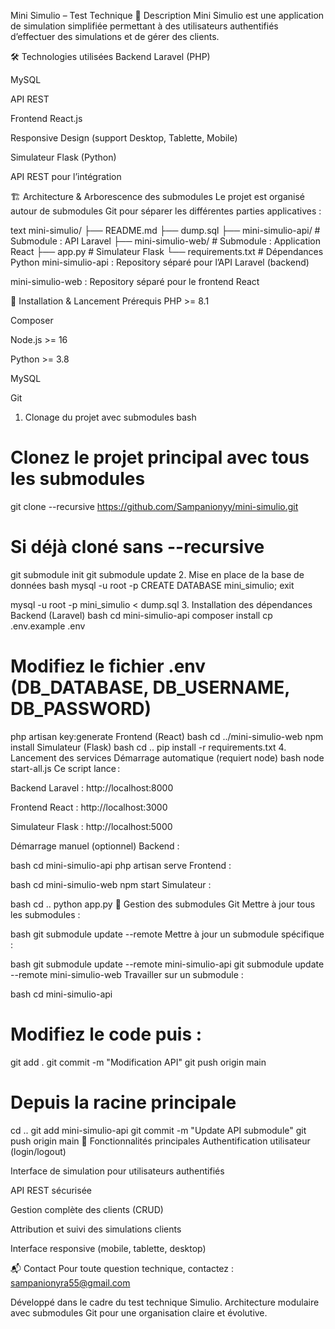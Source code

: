 Mini Simulio – Test Technique
📖 Description
Mini Simulio est une application de simulation simplifiée permettant à des utilisateurs authentifiés d’effectuer des simulations et de gérer des clients.

🛠️ Technologies utilisées
Backend
Laravel (PHP)

MySQL

API REST

Frontend
React.js

Responsive Design (support Desktop, Tablette, Mobile)

Simulateur
Flask (Python)

API REST pour l’intégration

🏗️ Architecture & Arborescence des submodules
Le projet est organisé autour de submodules Git pour séparer les différentes parties applicatives :

text
mini-simulio/
├── README.md
├── dump.sql
├── mini-simulio-api/     # Submodule : API Laravel
├── mini-simulio-web/     # Submodule : Application React
├── app.py                # Simulateur Flask
└── requirements.txt      # Dépendances Python
mini-simulio-api : Repository séparé pour l’API Laravel (backend)

mini-simulio-web : Repository séparé pour le frontend React

🚀 Installation & Lancement
Prérequis
PHP >= 8.1

Composer

Node.js >= 16

Python >= 3.8

MySQL

Git

1. Clonage du projet avec submodules
bash
# Clonez le projet principal avec tous les submodules
git clone --recursive https://github.com/Sampanionyy/mini-simulio.git

# Si déjà cloné sans --recursive
git submodule init
git submodule update
2. Mise en place de la base de données
bash
mysql -u root -p
CREATE DATABASE mini_simulio;
exit

mysql -u root -p mini_simulio < dump.sql
3. Installation des dépendances
Backend (Laravel)
bash
cd mini-simulio-api
composer install
cp .env.example .env
# Modifiez le fichier .env (DB_DATABASE, DB_USERNAME, DB_PASSWORD)
php artisan key:generate
Frontend (React)
bash
cd ../mini-simulio-web
npm install
Simulateur (Flask)
bash
cd ..
pip install -r requirements.txt
4. Lancement des services
Démarrage automatique (requiert node)
bash
node start-all.js
Ce script lance :

Backend Laravel : http://localhost:8000

Frontend React : http://localhost:3000

Simulateur Flask : http://localhost:5000

Démarrage manuel (optionnel)
Backend :

bash
cd mini-simulio-api
php artisan serve
Frontend :

bash
cd mini-simulio-web
npm start
Simulateur :

bash
cd ..
python app.py
🔄 Gestion des submodules Git
Mettre à jour tous les submodules :

bash
git submodule update --remote
Mettre à jour un submodule spécifique :

bash
git submodule update --remote mini-simulio-api
git submodule update --remote mini-simulio-web
Travailler sur un submodule :

bash
cd mini-simulio-api
# Modifiez le code puis :
git add .
git commit -m "Modification API"
git push origin main

# Depuis la racine principale
cd ..
git add mini-simulio-api
git commit -m "Update API submodule"
git push origin main
🎯 Fonctionnalités principales
Authentification utilisateur (login/logout)

Interface de simulation pour utilisateurs authentifiés

API REST sécurisée

Gestion complète des clients (CRUD)

Attribution et suivi des simulations clients

Interface responsive (mobile, tablette, desktop)

📬 Contact
Pour toute question technique, contactez :
sampanionyra55@gmail.com

Développé dans le cadre du test technique Simulio.
Architecture modulaire avec submodules Git pour une organisation claire et évolutive.
